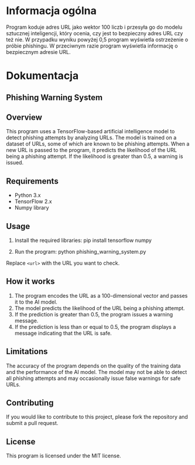 # Informacja ogólna
Program koduje adres URL jako wektor 100 liczb i przesyła go do modelu sztucznej inteligencji, który ocenia, czy jest to bezpieczny adres URL czy też nie. W przypadku wyniku powyżej 0,5 program wyświetla ostrzeżenie o próbie phishingu. W przeciwnym razie program wyświetla informację o bezpiecznym adresie URL.

# Dokumentacja
## Phishing Warning System

## Overview
This program uses a TensorFlow-based artificial intelligence model to detect phishing attempts by analyzing URLs. The model is trained on a dataset of URLs, some of which are known to be phishing attempts. When a new URL is passed to the program, it predicts the likelihood of the URL being a phishing attempt. If the likelihood is greater than 0.5, a warning is issued.

## Requirements
- Python 3.x
- TensorFlow 2.x
- Numpy library

## Usage
1. Install the required libraries:
pip install tensorflow numpy

2. Run the program:
python phishing_warning_system.py <url>

Replace `<url>` with the URL you want to check.

## How it works
1. The program encodes the URL as a 100-dimensional vector and passes it to the AI model.
2. The model predicts the likelihood of the URL being a phishing attempt.
3. If the prediction is greater than 0.5, the program issues a warning message.
4. If the prediction is less than or equal to 0.5, the program displays a message indicating that the URL is safe.

## Limitations
The accuracy of the program depends on the quality of the training data and the performance of the AI model. The model may not be able to detect all phishing attempts and may occasionally issue false warnings for safe URLs.

## Contributing
If you would like to contribute to this project, please fork the repository and submit a pull request.

## License
This program is licensed under the MIT license.
